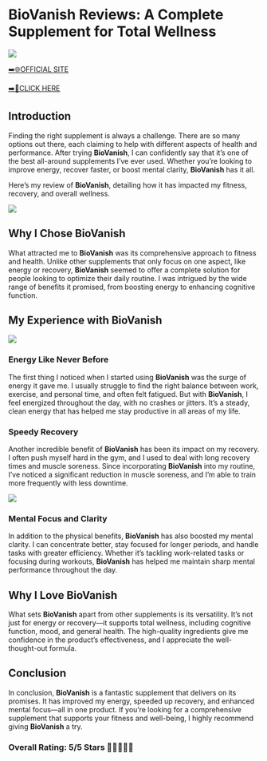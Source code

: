 # **BioVanish Reviews**: A Complete Supplement for Total Wellness

[![](https://static.vecteezy.com/system/resources/thumbnails/019/896/014/small/buy-now-gradient-button-with-cart-symbol-buy-now-illustration-png.png)](https://edetoop.top/lander/sugarpreland-1/biovanish.html) 

[➡️🌐OFFICIAL SITE](https://edetoop.top/lander/sugarpreland-1/biovanish.html) 

[➡️🔗CLICK HERE](https://edetoop.top/lander/sugarpreland-1/biovanish.html) 


## Introduction

Finding the right supplement is always a challenge. There are so many options out there, each claiming to help with different aspects of health and performance. After trying **BioVanish**, I can confidently say that it’s one of the best all-around supplements I’ve ever used. Whether you’re looking to improve energy, recover faster, or boost mental clarity, **BioVanish** has it all.

Here’s my review of **BioVanish**, detailing how it has impacted my fitness, recovery, and overall wellness.

[![](https://wallpapers.com/images/hd/red-order-now-button-udg4jcj4arvn8b0n-2.png)](https://edetoop.top/lander/sugarpreland-1/biovanish.html)  

## Why I Chose **BioVanish**

What attracted me to **BioVanish** was its comprehensive approach to fitness and health. Unlike other supplements that only focus on one aspect, like energy or recovery, **BioVanish** seemed to offer a complete solution for people looking to optimize their daily routine. I was intrigued by the wide range of benefits it promised, from boosting energy to enhancing cognitive function.

## My Experience with **BioVanish**

[![](https://static.vecteezy.com/system/resources/thumbnails/019/896/014/small/buy-now-gradient-button-with-cart-symbol-buy-now-illustration-png.png)](https://edetoop.top/lander/sugarpreland-1/biovanish.html)

### Energy Like Never Before

The first thing I noticed when I started using **BioVanish** was the surge of energy it gave me. I usually struggle to find the right balance between work, exercise, and personal time, and often felt fatigued. But with **BioVanish**, I feel energized throughout the day, with no crashes or jitters. It’s a steady, clean energy that has helped me stay productive in all areas of my life.

### Speedy Recovery

Another incredible benefit of **BioVanish** has been its impact on my recovery. I often push myself hard in the gym, and I used to deal with long recovery times and muscle soreness. Since incorporating **BioVanish** into my routine, I’ve noticed a significant reduction in muscle soreness, and I’m able to train more frequently with less downtime.

[![](https://wallpapers.com/images/hd/red-order-now-button-udg4jcj4arvn8b0n-2.png)](https://edetoop.top/lander/sugarpreland-1/biovanish.html)  

### Mental Focus and Clarity

In addition to the physical benefits, **BioVanish** has also boosted my mental clarity. I can concentrate better, stay focused for longer periods, and handle tasks with greater efficiency. Whether it’s tackling work-related tasks or focusing during workouts, **BioVanish** has helped me maintain sharp mental performance throughout the day.

## Why I Love **BioVanish**

What sets **BioVanish** apart from other supplements is its versatility. It’s not just for energy or recovery—it supports total wellness, including cognitive function, mood, and general health. The high-quality ingredients give me confidence in the product’s effectiveness, and I appreciate the well-thought-out formula.

## Conclusion

In conclusion, **BioVanish** is a fantastic supplement that delivers on its promises. It has improved my energy, speeded up recovery, and enhanced mental focus—all in one product. If you’re looking for a comprehensive supplement that supports your fitness and well-being, I highly recommend giving **BioVanish** a try.

### Overall Rating: 5/5 Stars 🌟🌟🌟🌟🌟
